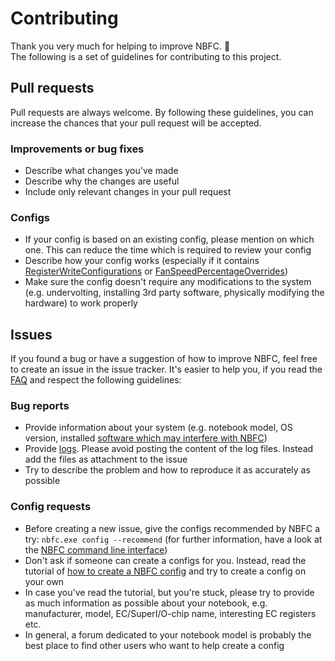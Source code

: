 # Contributing

Thank you very much for helping to improve NBFC. :yellow_heart:  
The following is a set of guidelines for contributing to this project.

## Pull requests

Pull requests are always welcome.
By following these guidelines, you can increase the chances that your pull request will be accepted.

### Improvements or bug fixes

- Describe what changes you've made
- Describe why the changes are useful
- Include only relevant changes in your pull request

### Configs

- If your config is based on an existing config, please mention on which one. This can reduce the time which is required to review your config
- Describe how your config works (especially if it contains [RegisterWriteConfigurations](https://github.com/hirschmann/nbfc/wiki/Register-write-configuration) or [FanSpeedPercentageOverrides](https://github.com/hirschmann/nbfc/wiki/Fan-speed-percentage-override))
- Make sure the config doesn't require any modifications to the system (e.g. undervolting, installing 3rd party software, physically modifying the hardware) to work properly

## Issues

If you found a bug or have a suggestion of how to improve NBFC, feel free to create an issue in the issue tracker. It's easier to help you, if you read the [FAQ](https://github.com/hirschmann/nbfc/wiki/FAQ) and respect the following guidelines:

### Bug reports

- Provide information about your system (e.g. notebook model, OS version, installed [software which may interfere with NBFC](https://github.com/hirschmann/nbfc/wiki/FAQ#are-there-any-known-incompatibilities-with-nbfc))
- Provide [logs](https://github.com/hirschmann/nbfc/wiki/Files-and-directories-overview). Please avoid posting the content of the log files. Instead add the files as attachment to the issue
- Try to describe the problem and how to reproduce it as accurately as possible

### Config requests

- Before creating a new issue, give the configs recommended by NBFC a try: `nbfc.exe config --recommend` (for further information, have a look at the [NBFC command line interface](https://github.com/hirschmann/nbfc/wiki/Command-line-interface))
- Don't ask if someone can create a configs for you. Instead, read the tutorial of [how to create a NBFC config](https://github.com/hirschmann/nbfc/wiki/How-to-create-a-NBFC-config) and try to create a config on your own
- In case you've read the tutorial, but you're stuck, please try to provide as much information as possible about your notebook, e.g. manufacturer, model, EC/SuperI/O-chip name, interesting EC registers etc.
- In general, a forum dedicated to your notebook model is probably the best place to find other users who want to help create a config
